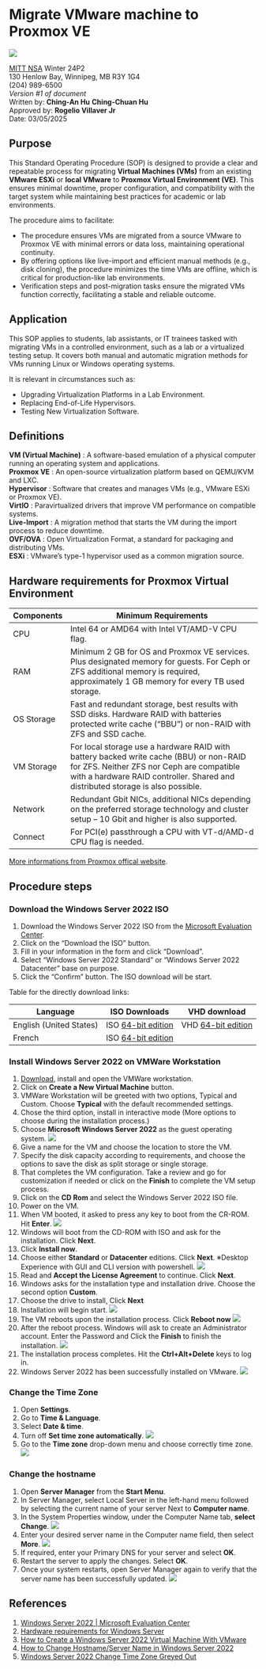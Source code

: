 #  Migrate VMware machine to Proxmox VE 
![](https://encrypted-tbn0.gstatic.com/images?q=tbn:ANd9GcTfl4UoFvHn9M4mdhpcJL_uAXgQ4WHNLbVNRkBRS8V0LDq0jITBZC12xwXaYbQ1TzTOOD8&usqp=CAU)

[MITT NSA](https://mitt.ca/programs/post-secondary-programs/2385/network-and-systems-administrator-diploma) Winter 24P2\
130 Henlow Bay, Winnipeg, MB R3Y 1G4\
(204) 989-6500\
*Version #1 of document*\
Written by:  **Ching-An Hu** **Ching-Chuan Hu**\
Approved by: **Rogelio Villaver Jr**\
Date: 03/05/2025

## Purpose
This Standard Operating Procedure (SOP) is designed  to provide a clear and repeatable process for migrating **Virtual Machines (VMs)** from an existing **VMware ESXi** or **local VMware** to **Proxmox Virtual Environment (VE)**. 
This ensures minimal downtime, proper configuration, and compatibility with the target system while maintaining best practices for academic or lab environments.

The procedure aims to facilitate:
  * The procedure ensures VMs are migrated from a source VMware to Proxmox VE with minimal errors or data loss, maintaining operational continuity.
  * By offering options like live-import and efficient manual methods (e.g., disk cloning), the procedure minimizes the time VMs are offline, which is critical for production-like lab environments.
  * Verification steps and post-migration tasks ensure the migrated VMs function correctly, facilitating a stable and reliable outcome.
    
## Application
This SOP applies to students, lab assistants, or IT trainees tasked with migrating VMs in a controlled environment, such as a lab or a virtualized testing setup. 
It covers both manual and automatic migration methods for VMs running Linux or Windows operating systems.

It is relevant in circumstances such as:
 * Upgrading Virtualization Platforms in a Lab Environment.
 * Replacing End-of-Life Hypervisors.
 * Testing New Virtualization Software.

## Definitions
**VM (Virtual Machine)** : A software-based emulation of a physical computer running an operating system and applications.\
**Proxmox VE** : An open-source virtualization platform based on QEMU/KVM and LXC.\
**Hypervisor** : Software that creates and manages VMs (e.g., VMware ESXi or Proxmox VE).\
**VirtIO** : Paravirtualized drivers that improve VM performance on compatible systems.\
**Live-Import** : A migration method that starts the VM during the import process to reduce downtime.\
**OVF/OVA** : Open Virtualization Format, a standard for packaging and distributing VMs.\
**ESXi** : VMware’s type-1 hypervisor used as a common migration source.


## Hardware requirements for Proxmox Virtual Environment
|Components     |Minimum Requirements    |
|---------------|------------------------|
|CPU            |Intel 64 or AMD64 with Intel VT/AMD-V CPU flag. | 
|RAM            |Minimum 2 GB for OS and Proxmox VE services. Plus designated memory for guests. For Ceph or ZFS additional memory is required, approximately 1 GB memory for every TB used storage. |
|OS Storage        |Fast and redundant storage, best results with SSD disks. Hardware RAID with batteries protected write cache (“BBU”) or non-RAID with ZFS and SSD cache.|
|VM Storage        |For local storage use a hardware RAID with battery backed write cache (BBU) or non-RAID for ZFS. Neither ZFS nor Ceph are compatible with a hardware RAID controller. Shared and distributed storage is also possible.|
|Network        |Redundant Gbit NICs, additional NICs depending on the preferred storage technology and cluster setup – 10 Gbit and higher is also supported. |
|Connect|For PCI(e) passthrough a CPU with VT-d/AMD-d CPU flag is needed.|

[More informations from Proxmox offical website](https://www.proxmox.com/en/products/proxmox-virtual-environment/requirements).

## Procedure steps
### Download the Windows Server 2022 ISO
1. Download the Windows Server 2022 ISO from the [Microsoft Evaluation Center](https://www.microsoft.com/en-us/evalcenter/evaluate-windows-server-2022).  
2. Click on the “Download the ISO” button.
3. Fill in your information in the form and click “Download”.
4. Select “Windows Server 2022 Standard” or “Windows Server 2022 Datacenter” base on purpose.
5. Click the “Confirm” button. The ISO download will be start.

Table for the directly download links:

|Language                | ISO Downloads                                                                                                | VHD download                                                                                                 |
|------------------------|--------------------------------------------------------------------------------------------------------------|--------------------------------------------------------------------------------------------------------------|
|English (United States) | ISO [64-bit edition](https://go.microsoft.com/fwlink/p/?LinkID=2195280&clcid=0x409&culture=en-us&country=US) | VHD [64-bit edition](https://go.microsoft.com/fwlink/p/?linkid=2195166&clcid=0x409&culture=en-us&country=us) |
|French                  | ISO  [64-bit edition](https://go.microsoft.com/fwlink/p/?LinkID=2195280&clcid=0x40c&culture=fr-fr&country=FR) |                                                                                                             |

### Install Windows Server 2022 on VMWare Workstation
1.  [Download](https://www.techspot.com/downloads/downloadnowfile/189/?evp=4c50cf08866937ea246522b86f4d4286&file=241), install and open the VMWare workstation.
2.   Click on **Create a New Virtual Machine** button.
3.   VMWare Workstation will be greeted with two options, Typical and Custom. Choose **Typical** with the default recommended settings.
4. Chose the third option, install in interactive mode (More options to choose during the installation process.)
5. Choose **Microsoft Windows Server 2022** as the guest operating system.
![](https://www.datocms-assets.com/104397/1708651058-choose-the-microsoft-windows-server-2022.png?auto=format&dpr=4)
6. Give a name for the VM and choose the location to store the VM.
7. Specify the disk capacity according to requirements, and choose the options to save the disk as split storage or single storage.
8. That completes the VM configuration.  Take a review and go for customization if needed or click on the **Finish** to complete the VM setup process.
9. Click on the **CD Rom** and select the Windows Server 2022 ISO file.
10. Power on the VM.
11. When VM booted, it asked to press any key to boot from the CR-ROM. Hit **Enter**.
![](https://www.datocms-assets.com/104397/1708651104-boot-from-the-cd-rom.png?auto=format&dpr=3)
12. Windows will boot from the CD-ROM with ISO and ask for the installation. Click **Next**.
13. Click **Install now**.
14. Choose either **Standard** or **Datacenter** editions. Click **Next**.  ※Desktop Experience with GUI and CLI version with powershell.
![](https://www.datocms-assets.com/104397/1708651127-choose-windows-version-to-install.png?auto=format&dpr=3)
15. Read and **Accept the License Agreement** to continue. Click **Next**.
16. Windows asks for the installation type and installation drive. Choose the second option **Custom**.
17. Choose the drive to install, Click **Next**
18. Installation will begin start.
![](https://www.datocms-assets.com/104397/1708651164-installation-is-in-progress.png?auto=format&dpr=3)
19. The VM reboots upon the installation process. Click **Reboot now**
![](https://www.datocms-assets.com/104397/1708651172-reboot-windows-server-2022-in-few-seconds.png?auto=format&dpr=3)
20. After the reboot process. Windows will ask to create an Administrator account. Enter the Password and Click the **Finish** to finish the installation.
![](https://www.datocms-assets.com/104397/1708651179-create-administrator-account.png?auto=format&dpr=3)
21. The installation process completes. Hit the **Ctrl+Alt+Delete** keys to log in.
22. Windows Server 2022 has been successfully installed on VMware.
![](https://www.datocms-assets.com/104397/1708651196-windows-server-2022-desktop.png?auto=format&dpr=3)

### Change the Time Zone
1. Open **Settings**.
2. Go to **Time & Language**.
3. Select **Date & time**.
4. Turn off **Set time zone automatically**.
![](https://anakage.com/blog/wp-content/uploads/2022/01/image2-1.jpg)
5. Go to the **Time zone** drop-down menu and choose correctly time zone.
![](https://anakage.com/blog/wp-content/uploads/2022/01/image3-1.jpg)

### Change the hostname
1. Open **Server Manager** from the **Start Menu**. 
2. In Server Manager, select Local Server in the left-hand menu followed by selecting the current name of your server Next to **Computer name**.
3. In the System Properties window, under the Computer Name tab, **select Change**.
![](https://s3.amazonaws.com/cdn.freshdesk.com/data/helpdesk/attachments/production/11120332911/original/eNZbU-hRYSk_Fr983dmaI921GoOMhStwSw.png?1728339765)
4. Enter your desired server name in the Computer name field, then select **More**.
![](https://s3.amazonaws.com/cdn.freshdesk.com/data/helpdesk/attachments/production/11120332914/original/uooywpVvXjcUNFgM4ultSjLxpj3SalFr8A.png?1728339798)
5. If required, enter your Primary DNS for your server and select **OK**.
6. Restart the server to apply the changes. Select **OK**.
7. Once your system restarts, open Server Manager again to verify that the server name has been successfully updated.
![](https://s3.amazonaws.com/cdn.freshdesk.com/data/helpdesk/attachments/production/11120333033/original/LhpfOZN4R_GaWTLOUH0bsg_cph8MIB6SmQ.png?1728340022)

## References
1. [Windows Server 2022 | Microsoft Evaluation Center](https://www.microsoft.com/en-us/evalcenter/evaluate-windows-server-2022)
2. [Hardware requirements for Windows Server](https://learn.microsoft.com/en-us/windows-server/get-started/hardware-requirements?tabs=cpu&pivots=windows-server-2025)
3. [How to Create a Windows Server 2022 Virtual Machine With VMware](https://www.youtube.com/watch?v=II-a79HFQtQ)
4. [How to Change Hostname/Server Name in Windows Server 2022](https://support.binarylane.com.au/support/solutions/articles/11000129152-how-to-change-hostname-server-name-in-windows-server-2022)
5. [Windows Server 2022 Change Time Zone Greyed Out](https://www.ichi.co.uk/blog/windows-server-2022-change-time-zone-greyed-out)
